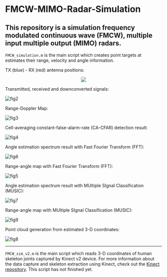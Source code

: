 # FMCW-MIMO-Radar-Simulation

## This repository is a simulation frequency modulated continuous wave (FMCW), multiple input multiple output (MIMO) radars.

`FMCW_simulation.m` is the main script which creates point targets at estimates their range, velocity and angle information.

TX (blue) - RX (red) antenna positions:

<p align="center">
  <img src="https://user-images.githubusercontent.com/66868163/185649842-fd3723d2-e444-442b-b846-ab9e09415674.png">
</p>

Transmitted, received and downconverted signals:

![fig2](https://user-images.githubusercontent.com/66868163/185650072-9e99732b-bcda-4c72-8d6d-b8e04a132595.png)

Range-Doppler Map:

![fig3](https://user-images.githubusercontent.com/66868163/185650125-66192f23-ec3c-401e-aa9c-21f1ff87467e.png)

Cell-averaging constant-false-alarm-rate (CA-CFAR) detection result:

![fig4](https://user-images.githubusercontent.com/66868163/185650285-46981394-df12-4500-9448-015fc4679b5d.png)

Angle estimation spectrum result with Fast Fourier Transform (FFT):

![fig6](https://user-images.githubusercontent.com/66868163/185650616-58612191-d7fc-4ffa-ad4f-a7de2b9c9c1c.png)

Range-angle map with Fast Fourier Transform (FFT):

![fig5](https://user-images.githubusercontent.com/66868163/185650425-9f06c596-939d-43e3-920b-d4270235a3fc.png)

Angle estimation spectrum result with MUltiple SIgnal Classification (MUSIC):

![fig7](https://user-images.githubusercontent.com/66868163/185650774-a7b01bc5-43ca-470d-a083-bd459377db12.png)

Range-angle map with MUltiple SIgnal Classification (MUSIC):

![fig9](https://user-images.githubusercontent.com/66868163/185650845-ea30ccdf-e0f7-42bf-ac7d-5f3d648b4f93.png)

Point cloud generation from estimated 3-D coordinates:

![fig8](https://user-images.githubusercontent.com/66868163/185650990-6c3112cd-06f3-4d15-916b-34cf28eb0e5e.png)

----------

`FMCW_sim_v2.m` is the main script which reads 3-D coordinates of human skeleton joints captured by Kinect v2 device. For more information about the data capture and skeleton extraction using Kinect, check out the [Kinect repository](https://github.com/ekurtgl/Kinect). This script has not finished yet.


